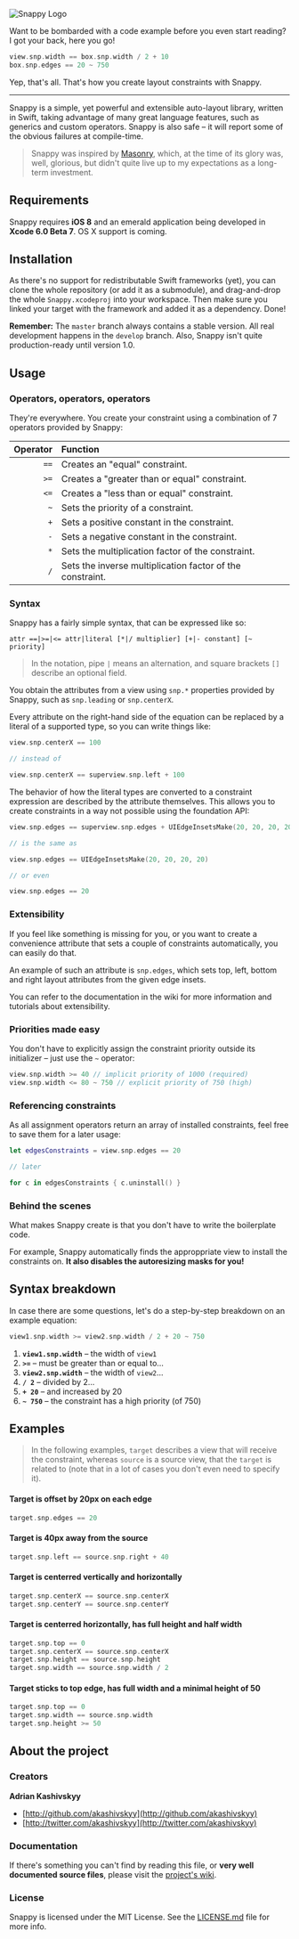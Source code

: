 ![Snappy Logo](http://cl.ly/image/340k2D3v332V/snappy.png)

Want to be bombarded with a code example before you even start reading? I got your back, here you go!

```swift
view.snp.width == box.snp.width / 2 + 10
box.snp.edges == 20 ~ 750
```

Yep, that's all. That's how you create layout constraints with Snappy.

---

Snappy is a simple, yet powerful and extensible auto-layout library, written in Swift, taking advantage of many great language features, such as generics and custom operators. Snappy is also safe – it will report some of the obvious failures at compile-time.

> Snappy was inspired by [Masonry](http://github.com/masonry/masonry), which, at the time of its glory was, well, glorious, but didn't quite live up to my expectations as a long-term investment.

## Requirements

Snappy requires **iOS 8** and an emerald application being developed in **Xcode 6.0 Beta 7**. OS X support is coming.

## Installation

As there's no support for redistributable Swift frameworks (yet), you can clone the whole repository (or add it as a submodule), and drag-and-drop the whole `Snappy.xcodeproj` into your workspace. Then make sure you linked your target with the framework and added it as a dependency. Done!

**Remember:** The `master` branch always contains a stable version. All real development happens in the `develop` branch. Also, Snappy isn't quite production-ready until version 1.0.

## Usage

### Operators, operators, operators

They're everywhere. You create your constraint using a combination of 7 operators provided by Snappy:

Operator | Function
--------:|:--------
    `==` | Creates an "equal" constraint.
    `>=` | Creates a "greater than or equal" constraint.
    `<=` | Creates a "less than or equal" constraint.
     `~` | Sets the priority of a constraint.
     `+` | Sets a positive constant in the constraint.
     `-` | Sets a negative constant in the constraint.
     `*` | Sets the multiplication factor of the constraint.
     `/` | Sets the inverse multiplication factor of the constraint.

### Syntax

Snappy has a fairly simple syntax, that can be expressed like so:

```none
attr ==|>=|<= attr|literal [*|/ multiplier] [+|- constant] [~ priority]
```

> In the notation, pipe `|` means an alternation, and square brackets `[]` describe an optional field.

You obtain the attributes from a view using `snp.*` properties provided by Snappy, such as `snp.leading` or `snp.centerX`.

Every attribute on the right-hand side of the equation can be replaced by a literal of a supported type, so you can write things like:

```swift
view.snp.centerX == 100

// instead of

view.snp.centerX == superview.snp.left + 100
```

The behavior of how the literal types are converted to a constraint expression are described by the attribute themselves. This allows you to create constraints in a way not possible using the foundation API:

```swift
view.snp.edges == superview.snp.edges + UIEdgeInsetsMake(20, 20, 20, 20)

// is the same as

view.snp.edges == UIEdgeInsetsMake(20, 20, 20, 20)

// or even

view.snp.edges == 20
```

### Extensibility

If you feel like something is missing for you, or you want to create a convenience attribute that sets a couple of constraints automatically, you can easily do that.

An example of such an attribute is `snp.edges`, which sets top, left, bottom and right layout attributes from the given edge insets.

You can refer to the documentation in the wiki for more information and tutorials about extensibility.

### Priorities made easy

You don't have to explicitly assign the constraint priority outside its initializer – just use the `~` operator:

```swift
view.snp.width >= 40 // implicit priority of 1000 (required)
view.snp.width <= 80 ~ 750 // explicit priority of 750 (high)
```

### Referencing constraints

As all assignment operators return an array of installed constraints, feel free to save them for a later usage:

```swift
let edgesConstraints = view.snp.edges == 20

// later

for c in edgesConstraints { c.uninstall() }
```

### Behind the scenes

What makes Snappy create is that you don't have to write the boilerplate code.

For example, Snappy automatically finds the approppriate view to install the constraints on. **It also disables the autoresizing masks for you!**

## Syntax breakdown

In case there are some questions, let's do a step-by-step breakdown on an example equation:

```swift
view1.snp.width >= view2.snp.width / 2 + 20 ~ 750
```

1. **`view1.snp.width`** – the width of `view1`
2. **`>=`** – must be greater than or equal to...
3. **`view2.snp.width`** – the width of `view2`...
4. **`/ 2`** – divided by 2...
5. **`+ 20`** – and increased by 20
6. **`~ 750`** – the constraint has a high priority (of 750)

## Examples

> In the following examples, `target` describes a view that will receive the constraint, whereas `source` is a source view, that the `target` is related to (note that in a lot of cases you don't even need to specify it).

#### Target is offset by 20px on each edge

```swift
target.snp.edges == 20
```

#### Target is 40px away from the source

```swift
target.snp.left == source.snp.right + 40
```

#### Target is centerred vertically and horizontally

```swift
target.snp.centerX == source.snp.centerX
target.snp.centerY == source.snp.centerY
```

#### Target is centerred horizontally, has full height and half width

```swift
target.snp.top == 0
target.snp.centerX == source.snp.centerX
target.snp.height == source.snp.height
target.snp.width == source.snp.width / 2
```

#### Target sticks to top edge, has full width and a minimal height of 50

```swift
target.snp.top == 0
target.snp.width == source.snp.width
target.snp.height >= 50
```

## About the project

### Creators

**Adrian Kashivskyy**

- [http://github.com/akashivskyy](http://github.com/akashivskyy)
- [http://twitter.com/akashivskyy](http://twitter.com/akashivskyy)

### Documentation

If there's something you can't find by reading this file, or **very well documented source files**, please visit the [project's wiki](http://github.com/akashivskyy/snappy/wiki).

### License

Snappy is licensed under the MIT License. See the [LICENSE.md](LICENSE.md) file for more info.
